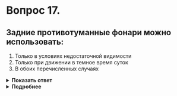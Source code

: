 # Вопрос 17.

## Задние противотуманные фонари можно использовать:

1. Только в условиях недостаточной видимости
2. Только при движении в темное время суток
3. В обоих перечисленных случаях

<details>
<summary><b>Показать ответ</b></summary>
Правильный ответ: 1
</details>
<details>
<summary><b>Подробнее</b></summary>
Задние противотуманные фонари могут применяться только в условиях недостаточной видимости.
(Пункт 19.7 ПДД)
</details>